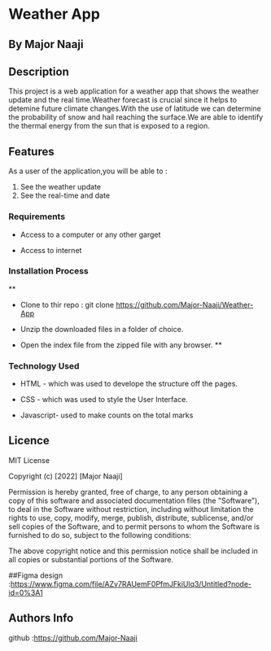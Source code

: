 # Weather App

 ## By Major Naaji
 ## Description

 <p>This project is a web application for a weather app that shows the weather update and the real time.Weather forecast is crucial since it helps to detemine future climate changes.With the use of latitude we can determine the probability of snow and hail reaching the surface.We are able to identify the thermal energy from the sun that is exposed to a region.</p>



## Features

As a user of the application,you will be able to :

1. See the weather update
1. See the real-time and date

 ###  Requirements

 * Access to  a computer or any other garget

 * Access to internet

 ### Installation Process

 **
* Clone to thir repo : git clone https://github.com/Major-Naaji/Weather-App

* Unzip the downloaded files in a folder of choice.

* Open the index file from the zipped file with any browser.
 **

### Technology  Used
* HTML - which was used to develope the structure off the pages.

* CSS - which was used to style the User Interface.

* Javascript- used to make counts on the total marks

## Licence

MIT License

Copyright (c) [2022] [Major Naaji]

Permission is hereby granted, free of charge, to any person obtaining a copy
of this software and associated documentation files (the "Software"), to deal
in the Software without restriction, including without limitation the rights
to use, copy, modify, merge, publish, distribute, sublicense, and/or sell
copies of the Software, and to permit persons to whom the Software is
furnished to do so, subject to the following conditions:

The above copyright notice and this permission notice shall be included in all
copies or substantial portions of the Software.

##Figma design :https://www.figma.com/file/AZv7RAUemF0PfmJFkiUlq3/Untitled?node-id=0%3A1


## Authors Info
github :https://github.com/Major-Naaji